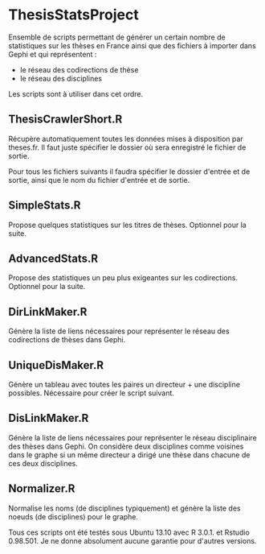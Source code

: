 ThesisStatsProject
==================
 
 Ensemble de scripts permettant de générer un certain nombre de statistiques sur les thèses en France ainsi que des fichiers à importer dans Gephi et qui représentent :
 - le réseau des codirections de thèse
 - le réseau des disciplines
 
Les scripts sont à utiliser dans cet ordre.

ThesisCrawlerShort.R
--------------------

Récupère automatiquement toutes les données mises à disposition par theses.fr.
Il faut juste spécifier le dossier où sera enregistré le fichier de sortie.

Pour tous les fichiers suivants il faudra spécifier le dossier d'entrée et de sortie, ainsi que le nom du fichier d'entrée et de sortie.

SimpleStats.R
-------------
Propose quelques statistiques sur les titres de thèses. Optionnel pour la suite.

AdvancedStats.R
---------------
Propose des statistiques un peu plus exigeantes sur les codirections. Optionnel pour la suite.

DirLinkMaker.R
--------------
Génère la liste de liens nécessaires pour représenter le réseau des codirections de thèses dans Gephi.

UniqueDisMaker.R
----------------
Génère un tableau avec toutes les paires un directeur + une discipline possibles.
Nécessaire pour créer le script suivant.

DisLinkMaker.R
--------------
Génère la liste de liens nécessaires pour représenter le réseau disciplinaire des thèses dans Gephi.
On considère deux disciplines comme voisines dans le graphe si un même directeur a dirigé une thèse dans chacune de ces deux disciplines.

Normalizer.R
------------
Normalise les noms (de disciplines typiquement) et génère la liste des noeuds (de disciplines) pour le graphe.

Tous ces scripts ont été testés sous Ubuntu 13.10 avec R 3.0.1. et Rstudio 0.98.501. Je ne donne absolument aucune garantie pour d'autres versions.
